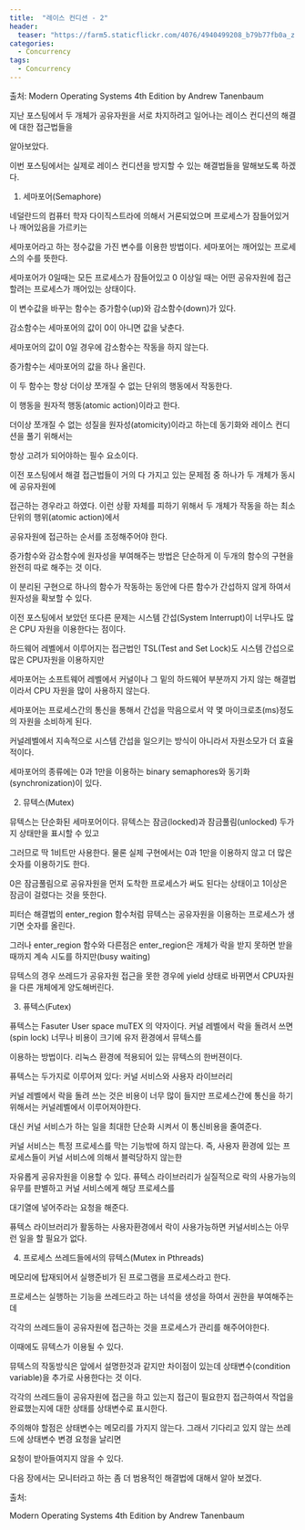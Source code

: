 ```yaml
---
title:  "레이스 컨디션 - 2"
header:
  teaser: "https://farm5.staticflickr.com/4076/4940499208_b79b77fb0a_z.jpg"
categories: 
  - Concurrency
tags:
  - Concurrency
---
```

  출처: Modern Operating Systems 4th Edition by Andrew Tanenbaum
  
  지난 포스팅에서 두 개체가 공유자원을 서로 차지하려고 일어나는 레이스 컨디션의 해결에 대한 접근법들을
  
 알아보았다.
 
  이번 포스팅에서는 실제로 레이스 컨디션을 방지할 수 있는 해결법들을 말해보도록 하겠다.
  
 
 1. 세마포어(Semaphore)

 네덜란드의 컴퓨터 학자 다이직스트라에 의해서 거론되었으며 프로세스가 잠들어있거나 깨어있음을 가르키는

세마포어라고 하는 정수값을 가진 변수를 이용한 방법이다. 세마포어는 깨어있는 프로세스의 수를 뜻한다.

세마포어가 0일때는 모든 프로세스가 잠들어있고 0 이상일 때는 어떤 공유자원에 접근할려는 프로세스가 깨어있는 상태이다.

이 변수값을 바꾸는 함수는 증가함수(up)와 감소함수(down)가 있다.

감소함수는 세마포어의 값이 0이 아니면 값을 낮춘다.

세마포어의 값이 0일 경우에 감소함수는 작동을 하지 않는다.

증가함수는 세마포어의 값을 하나 올린다.

이 두 함수는 항상 더이상 쪼개질 수 없는 단위의 행동에서 작동한다.

이 행동을 원자적 행동(atomic action)이라고 한다.

더이상 쪼개질 수 없는 성질을 원자성(atomicity)이라고 하는데 동기화와 레이스 컨디션을 풀기 위해서는

항상 고려가 되어야하는 필수 요소이다.

이전 포스팅에서 해결 접근법들이 거의 다 가지고 있는 문제점 중 하나가 두 개체가 동시에 공유자원에

접근하는 경우라고 하였다. 이런 상황 자체를 피하기 위해서 두 개체가 작동을 하는 최소 단위의 행위(atomic action)에서

공유자원에 접근하는 순서를 조정해주어야 한다.

증가함수와 감소함수에 원자성을 부여해주는 방법은 단순하게 이 두개의 함수의 구현을 완전히 따로 해주는 것 이다.

이 분리된 구현으로 하나의 함수가 작동하는 동안에 다른 함수가 간섭하지 않게 하여서 원자성을 확보할 수 있다.

이전 포스팅에서 보았던 또다른 문제는 시스템 간섭(System Interrupt)이 너무나도 많은 CPU 자원을 이용한다는 점이다.

하드웨어 레벨에서 이루어지는 접근법인 TSL(Test and Set Lock)도 시스템 간섭으로 많은 CPU자원을 이용하지만

세마포어는 소프트웨어 레벨에서 커널이나 그 밑의 하드웨어 부분까지 가지 않는 해결법이라서 CPU 자원을 많이 사용하지 않는다.

세마포어는 프로세스간의 통신을 통해서 간섭을 막음으로서 약 몇 마이크로초(ms)정도의 자원을 소비하게 된다.

커널레벨에서 지속적으로 시스템 간섭을 일으키는 방식이 아니라서 자원소모가 더 효율적이다.

세마포어의 종류에는 0과 1만을 이용하는 binary semaphores와 동기화(synchronization)이 있다.

 2. 뮤텍스(Mutex)

뮤텍스는 단순화된 세마포어이다. 뮤텍스는 잠금(locked)과 잠금풀림(unlocked) 두가지 상태만을 표시할 수 있고

그러므로 딱 1비트만 사용한다. 물론 실제 구현에서는 0과 1만을 이용하지 않고 더 많은 숫자를 이용하기도 한다.

0은 잠금풀림으로 공유자원을 먼저 도착한 프로세스가 써도 된다는 상태이고 1이상은 잠금이 걸렸다는 것을 뜻한다.

피터슨 해결법의 enter_region 함수처럼 뮤텍스는 공유자원을 이용하는 프로세스가 생기면 숫자를 올린다.

그러나 enter_region 함수와 다른점은 enter_region은 개체가 락을 받지 못하면 받을 때까지 계속 시도를 하지만(busy waiting)

뮤텍스의 경우 쓰레드가 공유자원 접근을 못한 경우에 yield 상태로 바뀌면서 CPU자원을 다른 개체에게 양도해버린다.

 3. 퓨텍스(Futex)

퓨텍스는 Fasuter User space muTEX 의 약자이다. 커널 레벨에서 락을 돌려서 쓰면(spin lock) 너무나 비용이 크기에 유저 환경에서 뮤텍스를

이용하는 방법이다. 리눅스 환경에 적용되어 있는 뮤텍스의 한버젼이다. 

퓨텍스는 두가지로 이루어져 있다: 커널 서비스와 사용자 라이브러리

커널 레벨에서 락을 돌려 쓰는 것은 비용이 너무 많이 들지만 프로세스간에 통신을 하기 위해서는 커널레벨에서 이루어져야한다.

대신 커널 서비스가 하는 일을 최대한 단순화 시켜서 이 통신비용을 줄여준다. 

커널 서비스는 특정 프로세스를 막는 기능밖에 하지 않는다. 즉, 사용자 환경에 있는 프로세스들이 커널 서비스에 의해서 블럭당하지 않는한

자유롭게 공유자원을 이용할 수 있다. 퓨텍스 라이브러리가 실질적으로 락의 사용가능의 유무를 판별하고 커널 서비스에게 해당 프로세스를

대기열에 넣어주라는 요청을 해준다.

퓨텍스 라이브러리가 활동하는 사용자환경에서 락이 사용가능하면 커널서비스는 아무런 일을 할 필요가 없다.

 
 4. 프로세스 쓰레드들에서의 뮤텍스(Mutex in Pthreads)

  메모리에 탑재되어서 실행준비가 된 프로그램을 프로세스라고 한다.
 
 프로세스는 실행하는 기능을 쓰레드라고 하는 녀석을 생성을 하여서 권한을 부여해주는데
 
 각각의 쓰레드들이 공유자원에 접근하는 것을 프로세스가 관리를 해주어야한다.
 
 이때에도 뮤텍스가 이용될 수 있다.
 
 뮤텍스의 작동방식은 앞에서 설명한것과 같지만 차이점이 있는데 상태변수(condition variable)을 추가로 사용한다는 것 이다.
 
 각각의 쓰레드들이 공유자원에 접근을 하고 있는지 접근이 필요한지 접근하여서 작업을 완료했는지에 대한 상태를 상태변수로 표시한다.
 
 주의해야 할점은 상태변수는 메모리를 가지지 않는다. 그래서 기다리고 있지 않는 쓰레드에 상태변수 변경 요청을 날리면
 
 요청이 받아들여지지 않을 수 있다.
 
 
 
 
 다음 장에서는 모니터라고 하는 좀 더 범용적인 해결법에 대해서 알아 보겠다.
   
출처: 

Modern Operating Systems 4th Edition by Andrew Tanenbaum